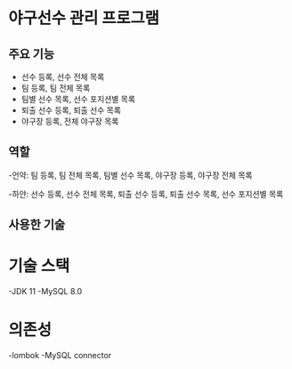 
# 야구선수 관리 프로그램

## 주요 기능
- 선수 등록, 선수 전체 목록
- 팀 등록, 팀 전체 목록
- 팀별 선수 목록, 선수 포지션별 목록
- 퇴출 선수 등록, 퇴출 선수 목록
- 야구장 등록, 전체 야구장 목록

## 역할
-언약: 팀 등록, 팀 전체 목록, 팀별 선수 목록, 야구장 등록, 야구장 전체 목록 

-하얀: 선수 등록, 선수 전체 목록, 퇴출 선수 등록, 퇴출 선수 목록, 선수 포지션별 목록

## 사용한 기술
# 기술 스택
-JDK 11 
-MySQL 8.0
# 의존성
-lombok
-MySQL connector
